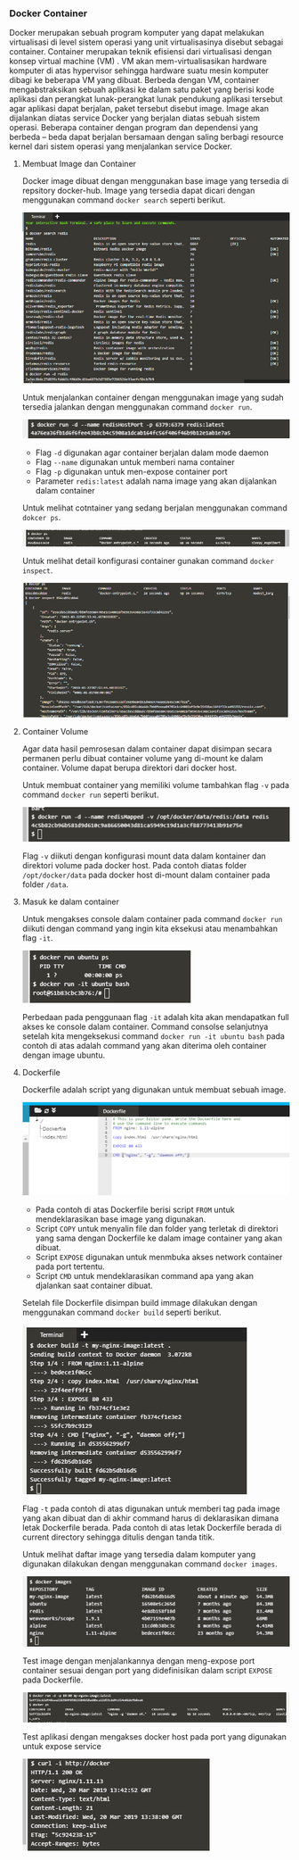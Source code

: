 ### Docker Container

Docker merupakan sebuah program komputer yang dapat melakukan virtualisasi di level sistem operasi yang unit virtualisasinya disebut sebagai container. Container merupakan teknik efisiensi dari virtualisasi dengan konsep virtual machine (VM) . 
VM akan mem-virtualisasikan hardware komputer di atas hypervisor sehingga hardware suatu mesin komputer dibagi ke beberapa VM yang dibuat. Berbeda dengan VM, container mengabstraksikan sebuah aplikasi ke dalam satu paket yang berisi kode aplikasi dan perangkat lunak-perangkat lunak pendukung aplikasi tersebut agar aplikasi dapat berjalan, paket tersebut disebut image. Image akan dijalankan diatas service Docker yang berjalan diatas sebuah sistem operasi. Beberapa container dengan program dan dependensi yang berbeda – beda dapat berjalan bersamaan dengan saling berbagi resource kernel dari sistem operasi yang menjalankan service Docker. 


1. Membuat Image dan Container

    Docker image dibuat dengan menggunakan base image yang tersedia di repsitory docker-hub. Image yang tersedia dapat dicari dengan menggunakan command `docker search` seperti berikut.

    ![01](images/01.png)

    Untuk menjalankan container dengan menggunakan image yang sudah tersedia jalankan dengan menggunakan command `docker run`.

    ![02](images/03.png)

    - Flag `-d` digunakan agar container berjalan dalam mode daemon
    - Flag `--name` digunakan untuk memberi nama container
    - Flag `-p` digunakan untuk men-expose container port
    - Parameter `redis:latest` adalah nama image yang akan dijalankan dalam container

    Untuk melihat cotntainer yang sedang berjalan menggunakan command `dokcer ps`.

    ![03](images/02.png)

    Untuk melihat detail konfigurasi container gunakan command `docker inspect`.

    ![04](images/02-1.png)

2. Container Volume

    Agar data hasil pemrosesan dalam container dapat disimpan secara permanen perlu dibuat container volume yang di-mount ke dalam container. Volume dapat berupa direktori dari docker host.

    Untuk membuat container yang memiliki volume tambahkan flag `-v` pada command `docker run` seperti berikut.

    ![05](images/05.png)

    Flag `-v` diikuti dengan konfigurasi mount data dalam kontainer dan direktori volume pada docker host. Pada contoh diatas folder `/opt/docker/data` pada docker host di-mount dalam container pada folder `/data`.

3. Masuk ke dalam container

    Untuk mengakses console dalam container pada command `docker run` diikuti dengan command yang ingin kita eksekusi atau menambahkan flag `-it`.

    ![06](images/06.png)

    Perbedaan pada penggunaan flag `-it` adalah kita akan mendapatkan full akses ke console dalam container. Command consolse selanjutnya setelah kita mengeksekusi command `docker run -it ubuntu bash` pada contoh di atas adalah command yang akan diterima oleh container dengan image ubuntu.

4. Dockerfile

    Dockerfile adalah script yang digunakan untuk membuat sebuah image.

    ![07](images/21.png)

    - Pada contoh di atas Dockerfile berisi script `FROM` untuk mendeklarasikan base image yang digunakan. 
    - Script `COPY` untuk menyalin file dan folder yang terletak di direktori yang sama dengan Dockerfile ke dalam image container yang akan dibuat. 
    - Script `EXPOSE` digunakan untuk menmbuka akses network container pada port tertentu.
    - Script `CMD` untuk mendeklarasikan command apa yang akan djalankan saat container dibuat.

    Setelah file Dockerfile disimpan build immage dilakukan dengan menggunakan command `docker build` seperti berikut.

    ![08](images/22.png)

    Flag `-t` pada contoh di atas digunakan untuk memberi tag pada image yang akan dibuat dan di akhir command harus di deklarasikan dimana letak Dockerfile berada. Pada contoh di atas letak Dockerfile berada di current directory sehingga ditulis dengan tanda titik.

    Untuk melihat daftar image yang tersedia dalam komputer yang digunakan dilakukan dengan menggunakan command `docker images`.

    ![09](images/22-1.png)

    Test image dengan menjalankannya dengan meng-expose port container sesuai dengan port yang didefinisikan dalam script `EXPOSE` pada Dockerfile.

    ![10](images/23.png)

    Test aplikasi dengan mengakses docker host pada port yang digunakan untuk expose service

    ![11](images/24.png)